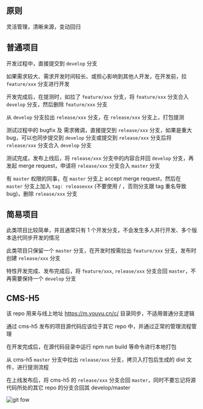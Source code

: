 ## 原则

灵活管理，清晰来源，变动回归

## 普通项目

开发过程中，直接提交到 `develop` 分支

如果需求较大、需求开发时间较长、或担心影响到其他人开发，在开发前，拉 `feature/xxx` 分支进行开发

开发完成后，在提测时，如拉了 `feature/xxx` 分支，将 `feature/xxx` 分支合入 `develop` 分支，然后删除 `feature/xxx` 分支

从 `develop` 分支拉出 `release/xxx` 分支，在 `release/xxx` 分支上，打包提测

测试过程中的 bugfix 及 需求微调，直接提交到 `release/xxx` 分支，如果是重大 bug，可以也同步提交到 `develop` 分支或提交到 `release/xxx` 分支后将 `release/xxx` 分支合入 `develop` 分支

测试完成，发布上线后，将 `release/xxx` 分支中的内容合并回 `develop` 分支，再发起 merge request，申请将 `release/xxx` 分支合入 `master` 分支

有 `master` 权限的同事，在 `master` 分支上 accept merge request，然后在 `master` 分支上加入 `tag: releasexxx` (不要使用 / ，否则分支跟 tag 重名导致 bug)，删除 `release/xxx` 分支

## 简易项目

此类项目比较简单，并且通常只有 1 个开发分支，不会发生多人并行开发、多个版本迭代同步开发的情况

此类项目只保留一个 `master` 分支，在开发时按需拉出 `feature/xxx` 分支，发布时创建 `release/xxx` 分支

特性开发完成、发布完成后，将 `feature/xxx`, `release/xxx` 分支合回 `master`，不再需要保持一个 `develop` 分支

## CMS-H5

该 repo 用来与线上地址 https://m.youyu.cn/c/ 目录同步，不适用普通分支逻辑

通过 cms-h5 发布的项目源代码应该位于其它 repo 中，并通过正常的管理流程管理

在开发完成后，在源代码目录中运行 npm run build 等命令进行本地打包

从 cms-h5 `master` 分支中拉出 `release/xxx` 分支，拷贝入打包后生成的 dist 文件，进行提测流程

在上线发布后，将 cms-h5 的 `release/xxx` 分支合回 `master`，同时不要忘记将源代码所处的其它 repo 的分支合回其 develop/master

![git fow](https://s3.bmp.ovh/imgs/2021/09/e62471fe83bf265b.png)